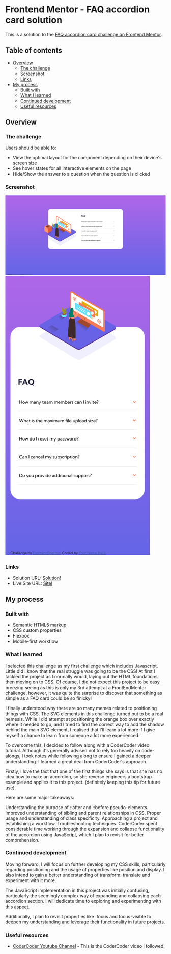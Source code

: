 # Frontend Mentor - FAQ accordion card solution

This is a solution to the [FAQ accordion card challenge on Frontend Mentor](https://www.frontendmentor.io/challenges/faq-accordion-card-XlyjD0Oam).

## Table of contents

- [Overview](#overview)
  - [The challenge](#the-challenge)
  - [Screenshot](#screenshot)
  - [Links](#links)
- [My process](#my-process)
  - [Built with](#built-with)
  - [What I learned](#what-i-learned)
  - [Continued development](#continued-development)
  - [Useful resources](#useful-resources)

## Overview

### The challenge

Users should be able to:

- View the optimal layout for the component depending on their device's screen size
- See hover states for all interactive elements on the page
- Hide/Show the answer to a question when the question is clicked

### Screenshot

![Desktop screenshot](FAQ%20card%20desktop.png)
![Mobile screenshot](FAQ%20card%20mobile.png)

### Links

- Solution URL: [Solution!](https://github.com/lbelio/FAQ-accordion/blob/main/index.html)
- Live Site URL: [Site!](https://lbelio.github.io/FAQ-accordion/)

## My process

### Built with

- Semantic HTML5 markup
- CSS custom properties
- Flexbox
- Mobile-first workflow

### What I learned

I selected this challenge as my first challenge which includes Javascript. Little did I know that the real struggle was going to be the CSS! At first I tackled the project as I normally would, laying out the HTML foundations, then moving on to CSS. Of course, I did not expect this project to be easy breezing seeing as this is only my 3rd attempt at a FrontEndMentor challenge, however, it was quite the surprise to discover that something as simple as a FAQ card could be so finicky!

I finally understood why there are so many memes related to positioning things with CSS. The SVG elements in this challenge turned out to be a real nemesis. While I did attempt at positioning the orange box over exactly where it needed to go, and I tried to find the correct way to
add the shadow behind the main SVG element, I realised that I'll learn a lot more if I give myself a chance to learn from someone a lot more experienced.

To overcome this, I decided to follow along with a CoderCoder video tutorial. Although it's generally advised not to rely too heavily on code-alongs, I took notes while following along to ensure I gained a deeper understanding. I learned a great deal from CoderCoder's approach.

Firstly, I love the fact that one of the first things she says is that she has no idea how to make an accordion, so she reverse engineers a bootstrap example and applies it to this project. (definitely keeping this tip for future use).

Here are some major takeaways:

Understanding the purpose of ::after and ::before pseudo-elements.
Improved understanding of sibling and parent relationships in CSS.
Proper usage and understanding of class specificity.
Approaching a project and establishing a workflow.
Troubleshooting techniques. CoderCoder spent considerable time working through the expansion and collapse functionality of the accordion using JavaScript, which I plan to revisit for better comprehension.

### Continued development

Moving forward, I will focus on further developing my CSS skills, particularly regarding positioning and the usage of properties like position and display. I also intend to gain a better understanding of transform: translate and experiment with it more.

The JavaScript implementation in this project was initially confusing, particularly the seemingly complex way of expanding and collapsing each accordion section. I will dedicate time to exploring and experimenting with this aspect.

Additionally, I plan to revisit properties like :focus and focus-visible to deepen my understanding and leverage their functionality in future projects.

### Useful resources

- [CoderCoder Youtube Channel](https://www.youtube.com/watch?v=sr94O6Y5NEA&ab_channel=CoderCoder) - This is the CoderCoder video i followed.
